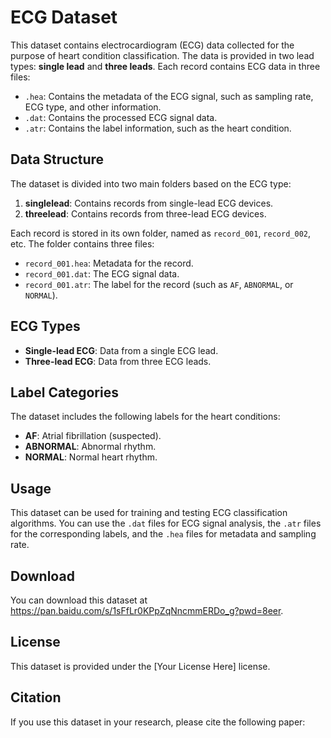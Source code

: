 # ECG Dataset

This dataset contains electrocardiogram (ECG) data collected for the purpose of heart condition classification. The data is provided in two lead types: **single lead** and **three leads**. Each record contains ECG data in three files:

- `.hea`: Contains the metadata of the ECG signal, such as sampling rate, ECG type, and other information.
- `.dat`: Contains the processed ECG signal data.
- `.atr`: Contains the label information, such as the heart condition.

## Data Structure

The dataset is divided into two main folders based on the ECG type:
1. **singlelead**: Contains records from single-lead ECG devices.
2. **threelead**: Contains records from three-lead ECG devices.

Each record is stored in its own folder, named as `record_001`, `record_002`, etc. The folder contains three files:
- `record_001.hea`: Metadata for the record.
- `record_001.dat`: The ECG signal data.
- `record_001.atr`: The label for the record (such as `AF`, `ABNORMAL`, or `NORMAL`).

## ECG Types

- **Single-lead ECG**: Data from a single ECG lead.
- **Three-lead ECG**: Data from three ECG leads.

## Label Categories

The dataset includes the following labels for the heart conditions:
- **AF**: Atrial fibrillation (suspected).
- **ABNORMAL**: Abnormal rhythm.
- **NORMAL**: Normal heart rhythm.

## Usage

This dataset can be used for training and testing ECG classification algorithms. You can use the `.dat` files for ECG signal analysis, the `.atr` files for the corresponding labels, and the `.hea` files for metadata and sampling rate.

## Download

You can download this dataset at https://pan.baidu.com/s/1sFfLr0KPpZqNncmmERDo_g?pwd=8eer.

## License

This dataset is provided under the [Your License Here] license.

## Citation

If you use this dataset in your research, please cite the following paper:


